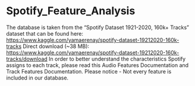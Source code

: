 # Spotify_Feature_Analysis
The database is taken from the “Spotify Dataset 1921-2020, 160k+ Tracks” dataset that can be found here:
https://www.kaggle.com/yamaerenay/spotify-dataset-19212020-160k-tracks
Direct download (~38 MB):
https://www.kaggle.com/yamaerenay/spotify-dataset-19212020-160k-tracks/download
In order to better understand the characteristics Spotify assigns to each track, please read this Audio Features Documentation and Track Features Documentation.
Please notice - Not every feature is included in our database.
